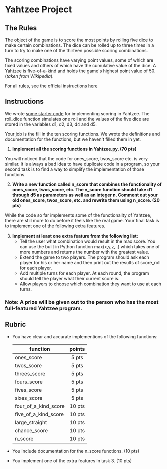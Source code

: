 # Yahtzee Project

## The Rules
The object of the game is to score the most points by rolling five dice to make certain combinations. The dice can be rolled up to three times in a turn to try to make one of the thirteen possible scoring combinations.

The scoring combinations have varying point values, some of which are fixed values and others of which have the cumulative value of the dice. A Yahtzee is five-of-a-kind and holds the game's highest point value of 50. (*taken from Wikipedia*).

For all rules, see the official instructions [here](http://www.hasbro.com/common/instruct/Yahtzee.pdf)

## Instructions
We wrote [some starter code](Yahtzee.py) for implementing scoring in Yahtzee. The roll_dice function simulates one roll and the values of the five dice are stored in the variables d1, d2, d3, d4 and d5.

Your job is the fill in the ten scoring functions. We wrote the definitions and documentation for the functions, but we haven't filled them in yet.

1. **Implement all the scoring functions in Yahtzee.py. (70 pts)**

You will noticed that the code for ones_score, twos_score etc. is very similar. It is always a bad idea to have duplicate code in a program, so your second task is to find a way to simplify the implementation of those functions.

2. **Write a new function called n_score that combines the functionality of ones_score, twos_score, etc. The n_score function should take d1 through d5 as parameters as well as an integer n. Comment out your old ones_score, twos_score, etc. and rewrite them using n_score. (20 pts)**

While the code so far implements some of the functionality of Yahtzee, there are still more to do before it feels like the real game. Your final task is to implement one of the following extra features.

3. **Implement at least one extra feature from the following list:**
   - Tell the user what combination would result in the max score. You can use the built in Python function max(x,y,z,..) which takes one of more numbers and returns the number with the greatest value.
   - Extend the game to two players. The program should ask each player for his or her name and then print out the results of score_roll for each player.
   - Add multiple turns for each player. At each round, the program should tell the player what their current score is.
   - Allow players to choose which combination they want to use at each turns.

### Note: A prize will be given out to the person who has the most full-featured Yahtzee program.

## Rubric

- You have clear and accurate implementions of the following functions:

    | function      | points        |
    | ------------- |:-------------:|
    |    ones_score | 5 pts         |
    |    twos_score | 5 pts         |
    | threes_score  | 5 pts         |
    | fours_score   | 5 pts         |
    | fives_score   | 5 pts         |
    | sixes_score   | 5 pts         |
    | four_of_a_kind_score | 10 pts |
    | five_of_a_kind_score | 10 pts |
    | large_straight | 10 pts       |
    | chance_score | 10 pts         |
    | n_score      | 10 pts         |

- You include documentation for the n_score functions. (10 pts)
- You implement one of the extra features in task 3. (10 pts)
